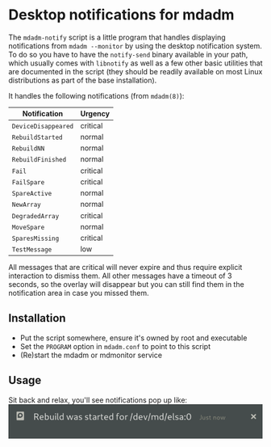 # Desktop notifications for mdadm

The `mdadm-notify` script is a little program that handles displaying
notifications from `mdadm --monitor` by using the desktop notification system.
To do so you have to have the `notify-send` binary available in your path,
which usually comes with `libnotify` as well as a few other basic utilities
that are documented in the script (they should be readily available on most
Linux distributions as part of the base installation).

It handles the following notifications (from `mdadm(8)`):

| Notification | Urgency |
|--------------|----------|
|`DeviceDisappeared`| critical |
|`RebuildStarted`| normal |
|`RebuildNN`| normal |
|`RebuildFinished` | normal |
|`Fail`| critical |
|`FailSpare`| critical |
|`SpareActive`| normal |
|`NewArray`| normal
|`DegradedArray` | critical |
| `MoveSpare` | normal |
| `SparesMissing` | critical |
| `TestMessage` | low |

All messages that are critical will never expire and thus require explicit
interaction to dismiss them. All other messages have a timeout of 3 seconds,
so the overlay will disappear but you can still find them in the notification
area in case you missed them.

## Installation

* Put the script somewhere, ensure it's owned by root and executable
* Set the `PROGRAM` option in `mdadm.conf` to point to this script
* (Re)start the mdadm or mdmonitor service

## Usage

Sit back and relax, you'll see notifications pop up like:
![notification-rebuild](screenshots/notification-rebuild.png "Rebuild notification")
